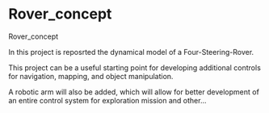 # Rover_concept
Rover_concept

In this project is reposrted the dynamical model of a Four-Steering-Rover.

This project can be a useful starting point for developing additional controls for navigation, mapping, and object manipulation.

A robotic arm will also be added, which will allow for better development of an entire control system for exploration mission and other...
